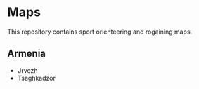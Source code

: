 # Maps

This repository contains sport orienteering and rogaining maps.

## Armenia
- Jrvezh
- Tsaghkadzor
